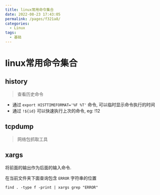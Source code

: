 ```yaml
---
title: linux常用命令集合
date: 2022-08-23 17:43:05
permalink: /pages/f321a8/
categories:
  - Linux
tags:
  - 基础
---
```

# linux常用命令集合

##  history

> 查看历史命令

- 通过 `export HISTTIMEFORMAT='%F %T'` 命令, 可以临时显示命令执行的时间
- 通过 `!${id}` 可以快速执行上次的命令, eg: !12

## tcpdump

> 网络包抓取工具

## xargs

将前面的输出作为后面的输入命令.

在当前文件夹下面查询包含 `ERROR` 字符串的位置

```shell
find . -type f -print | xargs grep "ERROR"
```